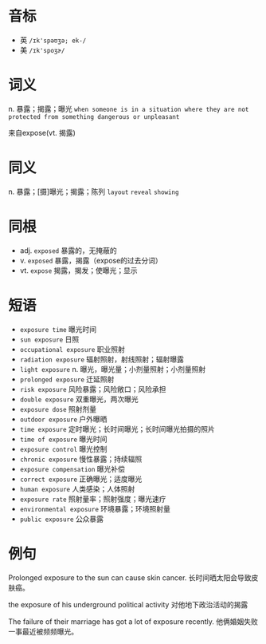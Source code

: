 # 音标

- 英 `/ɪk'spəʊʒə; ek-/`
- 美 `/ɪk'spoʒɚ/`

# 词义

n. 暴露；揭露；曝光
`when someone is in a situation where they are not protected from something dangerous or unpleasant`



来自expose(vt. 揭露)

# 同义

n. 暴露；[摄]曝光；揭露；陈列
`layout` `reveal` `showing`

# 同根

- adj. `exposed` 暴露的，无掩蔽的
- v. `exposed` 暴露，揭露（expose的过去分词）
- vt. `expose` 揭露，揭发；使曝光；显示

# 短语

- `exposure time` 曝光时间
- `sun exposure` 日照
- `occupational exposure` 职业照射
- `radiation exposure` 辐射照射，射线照射；辐射曝露
- `light exposure` n. 曝光，曝光量；小剂量照射；小剂量照射
- `prolonged exposure` 迁延照射
- `risk exposure` 风险暴露；风险敞口；风险承担
- `double exposure` 双重曝光，两次曝光
- `exposure dose` 照射剂量
- `outdoor exposure` 户外曝晒
- `time exposure` 定时曝光；长时间曝光；长时间曝光拍摄的照片
- `time of exposure` 曝光时间
- `exposure control` 曝光控制
- `chronic exposure` 慢性暴露；持续辐照
- `exposure compensation` 曝光补偿
- `correct exposure` 正确曝光；适度曝光
- `human exposure` 人类感染；人体照射
- `exposure rate` 照射量率；照射强度；曝光速疗
- `environmental exposure` 环境暴露；环境照射量
- `public exposure` 公众暴露

# 例句

Prolonged exposure to the sun can cause skin cancer.
长时间晒太阳会导致皮肤癌。

the exposure of his underground political activity
对他地下政治活动的揭露

The failure of their marriage has got a lot of exposure recently.
他俩婚姻失败一事最近被频频曝光。


